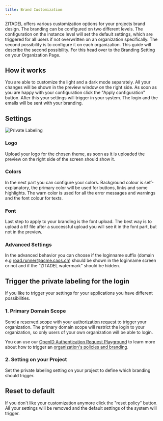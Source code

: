 ```yaml
---
title: Brand Customization
---
```


ZITADEL offers various customization options for your projects brand design. The branding can be configured on two different levels.
The configuration on the instance level will set the default settings, which are triggered for all users if not overwritten on an organization specifically.
The second possibility is to configure it on each organization. This guide will describe the second possibility.
For this head over to the Branding Setting on your Organization Page.

## How it works

You are able to customize the light and a dark mode separately.
All your changes will be shown in the preview window on the right side.
As soon as you are happy with your configuration click the "Apply configuration" button.
After this your settings will trigger in your system. The login and the emails will be sent with your branding.

## Settings

![Private Labeling](/img/console_private_labeling.png)

### Logo

Upload your logo for the chosen theme, as soon as it is uploaded the preview on the right side of the screen should show it.

### Colors

In the next part you can configure your colors. 
Background colour is self-explanatory, the primary color will be used for buttons, links and some highlights. 
The warn color is used for all the error messages and warnings and the font colour for texts. 

### Font

Last step to apply to your branding is the font upload. 
The best way is to upload a ttf file after a successful upload you will see it in the font part, but not in the preview.

### Advanced Settings

In the advanced behavior you can choose if the loginname suffix (domain e.g road.runner@acme.caos.ch) should be shown in the loginname screen or not and if the “ZITADEL watermark” should be hidden.

## Trigger the private labeling for the login

If you like to trigger your settings for your applications you have different possibilities.

### 1. Primary Domain Scope

Send a [reserved scope](../../../apis/openidoauth/scopes) with your [authorization request](../../integrate/login-users#auth-request) to trigger your organization.
The primary domain scope will restrict the login to your organization, so only users of your own organization will be able to login.

You can use our [OpenID Authentication Request Playground](/docs/apis/openidoauth/authrequest) to learn more about how to trigger an [organization's policies and branding](/docs/apis/openidoauth/authrequest#organization-policies-and-branding).

### 2. Setting on your Project

Set the private labeling setting on your project to define which branding should trigger.

## Reset to default

If you don't like your customization anymore click the "reset policy" button.
All your settings will be removed and the default settings of the system will trigger.
